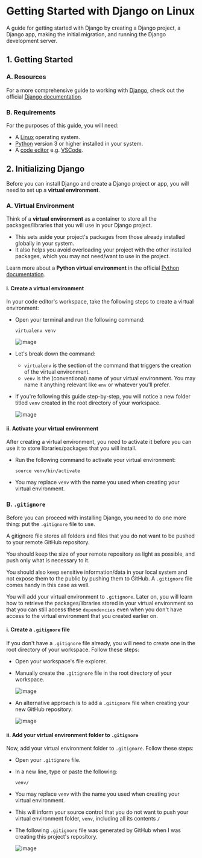 # Getting Started with Django on Linux

A guide for getting started with Django by creating a Django project, a Django app, making the initial migration, and running the Django development server.

## 1. Getting Started

### A. Resources

For a more comprehensive guide to working with [Django](https://www.djangoproject.com/), check out the official [Django documentation](https://docs.djangoproject.com/en/5.0/).

### B. Requirements

For the purposes of this guide, you will need:

- A [Linux](https://www.linux.org/pages/download/) operating system.
- [Python](https://www.python.org/) version 3 or higher installed in your system.
- A [code editor](https://www.codecademy.com/resources/blog/popular-ides-and-code-editors/) e.g. [VSCode](https://code.visualstudio.com/).

## 2. Initializing Django

Before you can install Django and create a Django project or app, you will need to set up a **virtual environment**.

### A. Virtual Environment

Think of a **virtual environment** as a container to store all the packages/libraries that you will use in your Django project.

- This sets aside your project's packages from those already installed globally in your system.
- It also helps you avoid overloading your project with the other installed packages, which you may not need/want to use in the project.

Learn more about a **Python virtual environment** in the official [Python documentation](https://docs.python.org/3/library/venv.html).

#### i. Create a virtual environment

In your code editor's workspace, take the following steps to create a virtual environment:

- Open your terminal and run the following command:

  ```
  virtualenv venv
  ```

  ![image](https://github.com/benie254/django-getting-started/assets/99865051/4bd3cec8-d3ad-420b-8467-5648daad20cf)

- Let's break down the command:
  - `virtualenv` is the section of the command that triggers the creation of the virtual environment.
  - `venv` is the (conventional) name of your virtual environment. You may name it anything relevant like `env` or whatever you'll prefer.
- If you're following this guide step-by-step, you will notice a new folder titled `venv` created in the root directory of your workspace.

  ![image](https://github.com/benie254/django-getting-started/assets/99865051/468282d8-dbeb-417b-9945-17db0f3bbf46)

#### ii. Activate your virtual environment

After creating a virtual environment, you need to activate it before you can use it to store libraries/packages that you will install.

- Run the following command to activate your virtual environment:
  ```
  source venv/bin/activate
  ```
- You may replace `venv` with the name you used when creating your virtual environment.

### B. `.gitignore`

Before you can proceed with installing Django, you need to do one more thing: put the `.gitignore` file to use.

A gitignore file stores all folders and files that you do not want to be pushed to your remote GitHub repository.

You should keep the size of your remote repository as light as possible, and push only what is necessary to it.

You should also keep sensitive information/data in your local system and not expose them to the public by pushing them to GitHub. A `.gitignore` file comes handy in this case as well.

You will add your virtual environment to `.gitignore`. Later on, you will learn how to retrieve the packages/libraries stored in your virtual environment so that you can still access these `dependencies` even when you don't have access to the virtual environment that you created earlier on.

#### i. Create a `.gitignore` file

If you don't have a `.gitignore` file already, you will need to create one in the root directory of your workspace. Follow these steps:

- Open your workspace's file explorer.
- Manually create the `.gitignore` file in the root directory of your workspace.

  ![image](https://github.com/benie254/django-getting-started/assets/99865051/977da74a-1d21-4f6c-b62f-61d47ea8c710)

- An alternative approach is to add a `.gitignore` file when creating your new GitHub repository:

  ![image](https://github.com/benie254/django-getting-started/assets/99865051/dc6093cc-bda3-4702-a6fb-8136d3aeb789)

#### ii. Add your virtual environment folder to `.gitignore`

Now, add your virtual environment folder to `.gitignore`. Follow these steps:

- Open your `.gitignore` file.
- In a new line, type or paste the following:
  ```
  venv/
  ```
- You may replace `venv` with the name you used when creating your virtual environment.
- This will inform your source control that you do not want to push your virtual environment folder, `venv`, including all its contents `/`
- The following `.gitignore` file was generated by GitHub when I was creating this project's repository.

  ![image](https://github.com/benie254/django-getting-started/assets/99865051/b70726aa-d469-41aa-b653-53d591403e49)
